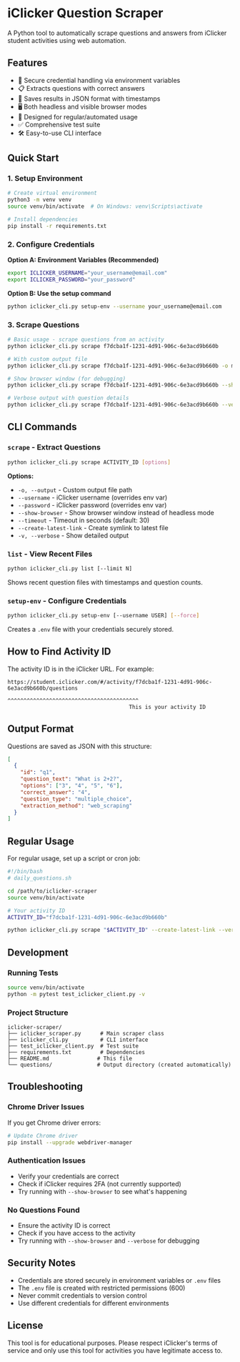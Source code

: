 # iClicker Question Scraper

A Python tool to automatically scrape questions and answers from iClicker student activities using web automation.

## Features

- 🔐 Secure credential handling via environment variables
- 📋 Extracts questions with correct answers
- 💾 Saves results in JSON format with timestamps  
- 🖥️ Both headless and visible browser modes
- 🔄 Designed for regular/automated usage
- ✅ Comprehensive test suite
- 🛠️ Easy-to-use CLI interface

## Quick Start

### 1. Setup Environment

```bash
# Create virtual environment
python3 -m venv venv
source venv/bin/activate  # On Windows: venv\Scripts\activate

# Install dependencies
pip install -r requirements.txt
```

### 2. Configure Credentials

**Option A: Environment Variables (Recommended)**
```bash
export ICLICKER_USERNAME="your_username@email.com"
export ICLICKER_PASSWORD="your_password"
```

**Option B: Use the setup command**
```bash
python iclicker_cli.py setup-env --username your_username@email.com
```

### 3. Scrape Questions

```bash
# Basic usage - scrape questions from an activity
python iclicker_cli.py scrape f7dcba1f-1231-4d91-906c-6e3acd9b660b

# With custom output file
python iclicker_cli.py scrape f7dcba1f-1231-4d91-906c-6e3acd9b660b -o my_questions.json

# Show browser window (for debugging)
python iclicker_cli.py scrape f7dcba1f-1231-4d91-906c-6e3acd9b660b --show-browser

# Verbose output with question details
python iclicker_cli.py scrape f7dcba1f-1231-4d91-906c-6e3acd9b660b --verbose
```

## CLI Commands

### `scrape` - Extract Questions
```bash
python iclicker_cli.py scrape ACTIVITY_ID [options]
```

**Options:**
- `-o, --output` - Custom output file path
- `--username` - iClicker username (overrides env var)
- `--password` - iClicker password (overrides env var)
- `--show-browser` - Show browser window instead of headless mode
- `--timeout` - Timeout in seconds (default: 30)
- `--create-latest-link` - Create symlink to latest file
- `-v, --verbose` - Show detailed output

### `list` - View Recent Files
```bash
python iclicker_cli.py list [--limit N]
```

Shows recent question files with timestamps and question counts.

### `setup-env` - Configure Credentials
```bash
python iclicker_cli.py setup-env [--username USER] [--force]
```

Creates a `.env` file with your credentials securely stored.

## How to Find Activity ID

The activity ID is in the iClicker URL. For example:
```
https://student.iclicker.com/#/activity/f7dcba1f-1231-4d91-906c-6e3acd9b660b/questions
                                      ^^^^^^^^^^^^^^^^^^^^^^^^^^^^^^^^^^^^^^^^^
                                      This is your activity ID
```

## Output Format

Questions are saved as JSON with this structure:

```json
[
  {
    "id": "q1",
    "question_text": "What is 2+2?",
    "options": ["3", "4", "5", "6"],
    "correct_answer": "4",
    "question_type": "multiple_choice",
    "extraction_method": "web_scraping"
  }
]
```

## Regular Usage

For regular usage, set up a script or cron job:

```bash
#!/bin/bash
# daily_questions.sh

cd /path/to/iclicker-scraper
source venv/bin/activate

# Your activity ID
ACTIVITY_ID="f7dcba1f-1231-4d91-906c-6e3acd9b660b"

python iclicker_cli.py scrape "$ACTIVITY_ID" --create-latest-link --verbose
```

## Development

### Running Tests
```bash
source venv/bin/activate
python -m pytest test_iclicker_client.py -v
```

### Project Structure
```
iclicker-scraper/
├── iclicker_scraper.py      # Main scraper class
├── iclicker_cli.py          # CLI interface
├── test_iclicker_client.py  # Test suite
├── requirements.txt         # Dependencies
├── README.md               # This file
└── questions/              # Output directory (created automatically)
```

## Troubleshooting

### Chrome Driver Issues
If you get Chrome driver errors:
```bash
# Update Chrome driver
pip install --upgrade webdriver-manager
```

### Authentication Issues
- Verify your credentials are correct
- Check if iClicker requires 2FA (not currently supported)
- Try running with `--show-browser` to see what's happening

### No Questions Found
- Ensure the activity ID is correct
- Check if you have access to the activity
- Try running with `--show-browser` and `--verbose` for debugging

## Security Notes

- Credentials are stored securely in environment variables or `.env` files
- The `.env` file is created with restricted permissions (600)
- Never commit credentials to version control
- Use different credentials for different environments

## License

This tool is for educational purposes. Please respect iClicker's terms of service and only use this tool for activities you have legitimate access to.
